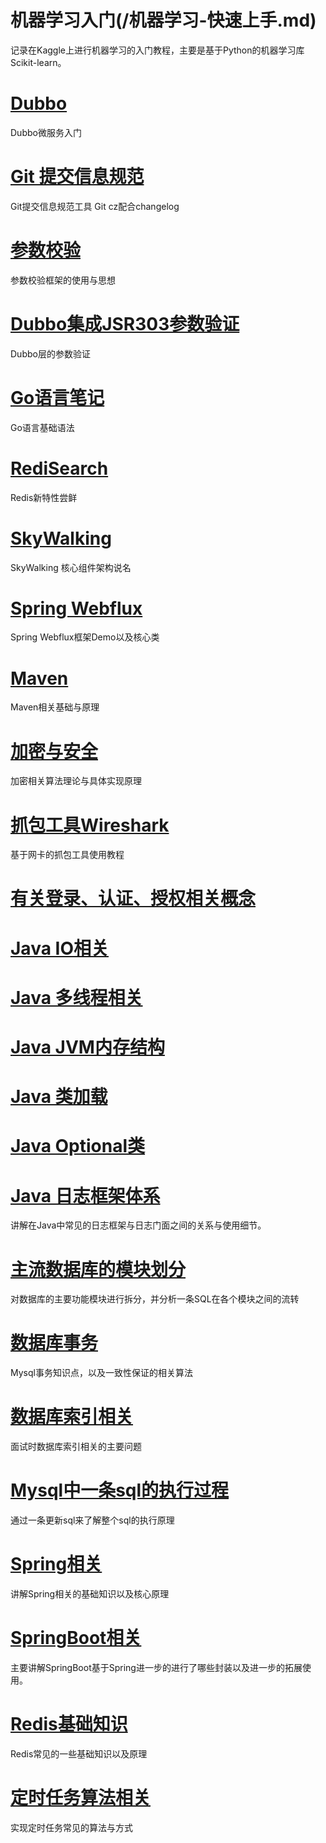# 机器学习入门(/机器学习-快速上手.md)
记录在Kaggle上进行机器学习的入门教程，主要是基于Python的机器学习库Scikit-learn。

# [Dubbo](/Dubbo3.0)

Dubbo微服务入门

# [Git 提交信息规范](/Gitcz使用)

Git提交信息规范工具 Git cz配合changelog

# [参数校验](/SpringBoot参数校验)

参数校验框架的使用与思想

# [Dubbo集成JSR303参数验证](/Dubbo集成JSR303参数验证)

Dubbo层的参数验证

# [Go语言笔记](/Go语言笔记)

Go语言基础语法

# [RediSearch](/RediSearch学习)

Redis新特性尝鲜

# [SkyWalking](/SkyWalkingK8S环境部署使用)

SkyWalking 核心组件架构说名

# [Spring Webflux](/SpringWebflux)

Spring Webflux框架Demo以及核心类

# [Maven](/Maven)

Maven相关基础与原理

# [加密与安全](/加密与安全)

加密相关算法理论与具体实现原理

# [抓包工具Wireshark](/Wireshark)

基于网卡的抓包工具使用教程

# [有关登录、认证、授权相关概念](/有关登录、认证与授权.md)

# [Java IO相关](/JavaIO相关.md)

# [Java 多线程相关](/Java多线程相关.md)


# [Java JVM内存结构](/JVM内存结构.md)

# [Java 类加载](/Java类加载.md)

# [Java Optional类](/JavaOptional类.md)

# [Java 日志框架体系](/Java日志框架体系.md)
讲解在Java中常见的日志框架与日志门面之间的关系与使用细节。
# [主流数据库的模块划分](/数据库的主要模块划分.md)

对数据库的主要功能模块进行拆分，并分析一条SQL在各个模块之间的流转

# [数据库事务](/数据库事务.md)
Mysql事务知识点，以及一致性保证的相关算法
# [数据库索引相关](/数据库索引相关.md)
面试时数据库索引相关的主要问题
# [Mysql中一条sql的执行过程](/MySQL语句执行过程.md)
通过一条更新sql来了解整个sql的执行原理

# [Spring相关](/Spring相关.md)
讲解Spring相关的基础知识以及核心原理
# [SpringBoot相关](/SpringBoot相关.md)
主要讲解SpringBoot基于Spring进一步的进行了哪些封装以及进一步的拓展使用。

# [Redis基础知识](/Redis相关.md)

Redis常见的一些基础知识以及原理

# [定时任务算法相关](/定时任务基础相关)

实现定时任务常见的算法与方式

